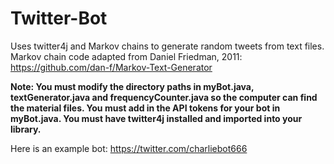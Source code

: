 # Twitter-Bot
Uses twitter4j and Markov chains to generate random tweets from text files. 
Markov chain code adapted from Daniel Friedman, 2011: https://github.com/dan-f/Markov-Text-Generator

**Note: You must modify the directory paths in myBot.java, textGenerator.java and frequencyCounter.java so the computer can find the material files. You must add in the API tokens for your bot in myBot.java. You must have twitter4j installed and imported into your library.**

Here is an example bot: https://twitter.com/charliebot666

